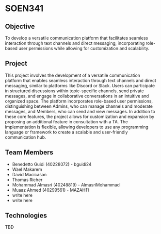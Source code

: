 # SOEN341
## Objective
To develop a versatile communication platform that facilitates seamless interaction through text channels and direct messaging, incorporating role-based user permissions while allowing for customization and scalability.
## Project
This project involves the development of a versatile communication platform that enables seamless interaction through text channels and direct messaging, similar to platforms like Discord or Slack. Users can participate in structured discussions within topic-specific channels, send private messages, and engage in collaborative conversations in an intuitive and organized space. The platform incorporates role-based user permissions, distinguishing between Admins, who can manage channels and moderate messages, and Members, who can send and view messages. In addition to these core features, the project allows for customization and expansion by proposing an additional feature in consultation with a TA. The implementation is flexible, allowing developers to use any programming language or framework to create a scalable and user-friendly communication hub.
## Team Members
- Benedetto Guidi (40228072) - bguidi24
- Wael Makarem 
- David Macicasan
- Thomas Richer
- Mohammad Almasri (40248819) - AlmasriMohammad
- Muaaz Ahmed (40299591) - MAZAH11
- write here
- write here
## Technologies
TBD
